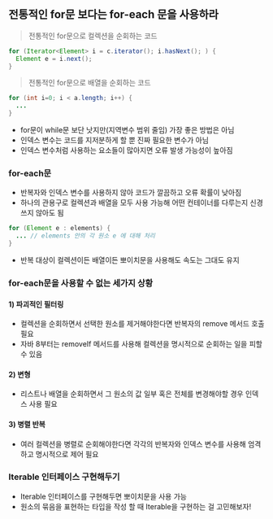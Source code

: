 ## 전통적인 for문 보다는 for-each 문을 사용하라

> 전통적인 for문으로 컬렉션을 순회하는 코드

```java
for (Iterator<Element> i = c.iterator(); i.hasNext(); ) {
  Element e = i.next();
}
```

> 전통적인 for문으로 배열을 순회하는 코드

```java
for (int i=0; i < a.length; i++) {
  ... 
}
```

- for문이 while문 보단 낫지만(지역변수 범위 줄임) 가장 좋은 방법은 아님
- 인덱스 변수는 코드를 지저분하게 할 뿐 진짜 필요한 변수가 아님
- 인덱스 변수처럼 사용하는 요소들이 많아지면 오류 발생 가능성이 높아짐

### for-each문

- 반복자와 인덱스 변수를 사용하지 않아 코드가 깔끔하고 오류 확률이 낮아짐
- 하나의 관용구로 컬렉션과 배열을 모두 사용 가능해 어떤 컨테이너를 다루는지 신경쓰지 않아도 됨

```java
for (Element e : elements) {
  ... // elements 안의 각 원소 e 에 대해 처리
}
```

- 반복 대상이 컬렉션이든 배열이든 뽀이치문을 사용해도 속도는 그대도 유지

### for-each문을 사용할 수 없는 세가지 상황

#### 1) 파괴적인 필터링
- 컬렉션을 순회하면서 선택한 원소를 제거해야한다면 반복자의 remove 메서드 호출 필요
- 자바 8부터는 removeIf 메서드를 사용해 컬렉션을 명시적으로 순회하는 일을 피할 수 있음

#### 2) 변형
- 리스트나 배열을 순회하면서 그 원소의 값 일부 혹은 전체를 변경해야할 경우 인덱스 사용 필요

#### 3) 병렬 반복 
- 여러 컬렉션을 병렬로 순회해야한다면 각각의 반복자와 인덱스 변수를 사용해 엄격하고 명시적으로 제어 필요

### Iterable 인터페이스 구현해두기
- Iterable 인터페이스를 구현해두면 뽀이치문을 사용 가능
- 원소의 묶음을 표현하는 타입을 작성 할 때 Iterable을 구현하는 걸 고민해보자!
